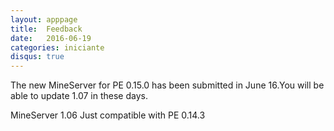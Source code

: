 ```yaml
---
layout: apppage
title:  Feedback
date:   2016-06-19
categories: iniciante
disqus: true
---
```

The new MineServer for PE 0.15.0 has been submitted in June 16.You will be able to update 1.07 in these days.

MineServer 1.06 Just compatible with PE 0.14.3
